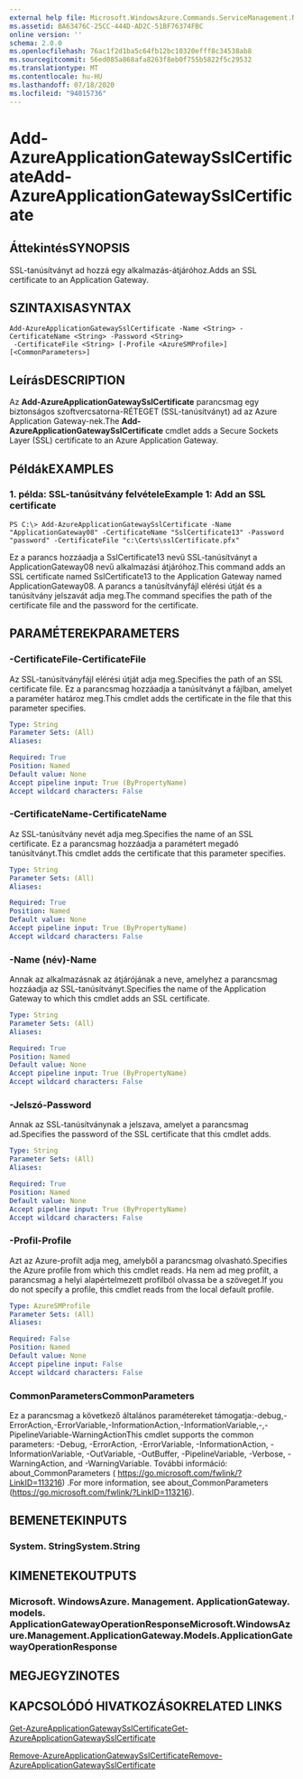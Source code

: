 ```yaml
---
external help file: Microsoft.WindowsAzure.Commands.ServiceManagement.Network.dll-Help.xml
ms.assetid: BA63476C-25CC-444D-AD2C-51BF76374FBC
online version: ''
schema: 2.0.0
ms.openlocfilehash: 76ac1f2d1ba5c64fb12bc10320efff8c34538ab8
ms.sourcegitcommit: 56ed085a868afa8263f8eb0f755b5822f5c29532
ms.translationtype: MT
ms.contentlocale: hu-HU
ms.lasthandoff: 07/18/2020
ms.locfileid: "94015736"
---
```

# <span data-ttu-id="b688a-101">Add-AzureApplicationGatewaySslCertificate</span><span class="sxs-lookup"><span data-stu-id="b688a-101">Add-AzureApplicationGatewaySslCertificate</span></span>

## <span data-ttu-id="b688a-102">Áttekintés</span><span class="sxs-lookup"><span data-stu-id="b688a-102">SYNOPSIS</span></span>
<span data-ttu-id="b688a-103">SSL-tanúsítványt ad hozzá egy alkalmazás-átjáróhoz.</span><span class="sxs-lookup"><span data-stu-id="b688a-103">Adds an SSL certificate to an Application Gateway.</span></span>

## <span data-ttu-id="b688a-104">SZINTAXISA</span><span class="sxs-lookup"><span data-stu-id="b688a-104">SYNTAX</span></span>

```
Add-AzureApplicationGatewaySslCertificate -Name <String> -CertificateName <String> -Password <String>
 -CertificateFile <String> [-Profile <AzureSMProfile>] [<CommonParameters>]
```

## <span data-ttu-id="b688a-105">Leírás</span><span class="sxs-lookup"><span data-stu-id="b688a-105">DESCRIPTION</span></span>
<span data-ttu-id="b688a-106">Az **Add-AzureApplicationGatewaySslCertificate** parancsmag egy biztonságos szoftvercsatorna-RÉTEGET (SSL-tanúsítványt) ad az Azure Application Gateway-nek.</span><span class="sxs-lookup"><span data-stu-id="b688a-106">The **Add-AzureApplicationGatewaySslCertificate** cmdlet adds a Secure Sockets Layer (SSL) certificate to an Azure Application Gateway.</span></span>

## <span data-ttu-id="b688a-107">Példák</span><span class="sxs-lookup"><span data-stu-id="b688a-107">EXAMPLES</span></span>

### <span data-ttu-id="b688a-108">1. példa: SSL-tanúsítvány felvétele</span><span class="sxs-lookup"><span data-stu-id="b688a-108">Example 1: Add an SSL certificate</span></span>
```
PS C:\> Add-AzureApplicationGatewaySslCertificate -Name "ApplicationGateway08" -CertificateName "SslCertificate13" -Password "password" -CertificateFile "c:\Certs\sslCertificate.pfx"
```

<span data-ttu-id="b688a-109">Ez a parancs hozzáadja a SslCertificate13 nevű SSL-tanúsítványt a ApplicationGateway08 nevű alkalmazási átjáróhoz.</span><span class="sxs-lookup"><span data-stu-id="b688a-109">This command adds an SSL certificate named SslCertificate13 to the Application Gateway named ApplicationGateway08.</span></span>
<span data-ttu-id="b688a-110">A parancs a tanúsítványfájl elérési útját és a tanúsítvány jelszavát adja meg.</span><span class="sxs-lookup"><span data-stu-id="b688a-110">The command specifies the path of the certificate file and the password for the certificate.</span></span>

## <span data-ttu-id="b688a-111">PARAMÉTEREK</span><span class="sxs-lookup"><span data-stu-id="b688a-111">PARAMETERS</span></span>

### <span data-ttu-id="b688a-112">-CertificateFile</span><span class="sxs-lookup"><span data-stu-id="b688a-112">-CertificateFile</span></span>
<span data-ttu-id="b688a-113">Az SSL-tanúsítványfájl elérési útját adja meg.</span><span class="sxs-lookup"><span data-stu-id="b688a-113">Specifies the path of an SSL certificate file.</span></span>
<span data-ttu-id="b688a-114">Ez a parancsmag hozzáadja a tanúsítványt a fájlban, amelyet a paraméter határoz meg.</span><span class="sxs-lookup"><span data-stu-id="b688a-114">This cmdlet adds the certificate in the file that this parameter specifies.</span></span>

```yaml
Type: String
Parameter Sets: (All)
Aliases: 

Required: True
Position: Named
Default value: None
Accept pipeline input: True (ByPropertyName)
Accept wildcard characters: False
```

### <span data-ttu-id="b688a-115">-CertificateName</span><span class="sxs-lookup"><span data-stu-id="b688a-115">-CertificateName</span></span>
<span data-ttu-id="b688a-116">Az SSL-tanúsítvány nevét adja meg.</span><span class="sxs-lookup"><span data-stu-id="b688a-116">Specifies the name of an SSL certificate.</span></span>
<span data-ttu-id="b688a-117">Ez a parancsmag hozzáadja a paramétert megadó tanúsítványt.</span><span class="sxs-lookup"><span data-stu-id="b688a-117">This cmdlet adds the certificate that this parameter specifies.</span></span>

```yaml
Type: String
Parameter Sets: (All)
Aliases: 

Required: True
Position: Named
Default value: None
Accept pipeline input: True (ByPropertyName)
Accept wildcard characters: False
```

### <span data-ttu-id="b688a-118">-Name (név)</span><span class="sxs-lookup"><span data-stu-id="b688a-118">-Name</span></span>
<span data-ttu-id="b688a-119">Annak az alkalmazásnak az átjárójának a neve, amelyhez a parancsmag hozzáadja az SSL-tanúsítványt.</span><span class="sxs-lookup"><span data-stu-id="b688a-119">Specifies the name of the Application Gateway to which this cmdlet adds an SSL certificate.</span></span>

```yaml
Type: String
Parameter Sets: (All)
Aliases: 

Required: True
Position: Named
Default value: None
Accept pipeline input: True (ByPropertyName)
Accept wildcard characters: False
```

### <span data-ttu-id="b688a-120">-Jelszó</span><span class="sxs-lookup"><span data-stu-id="b688a-120">-Password</span></span>
<span data-ttu-id="b688a-121">Annak az SSL-tanúsítványnak a jelszava, amelyet a parancsmag ad.</span><span class="sxs-lookup"><span data-stu-id="b688a-121">Specifies the password of the SSL certificate that this cmdlet adds.</span></span>

```yaml
Type: String
Parameter Sets: (All)
Aliases: 

Required: True
Position: Named
Default value: None
Accept pipeline input: True (ByPropertyName)
Accept wildcard characters: False
```

### <span data-ttu-id="b688a-122">-Profil</span><span class="sxs-lookup"><span data-stu-id="b688a-122">-Profile</span></span>
<span data-ttu-id="b688a-123">Azt az Azure-profilt adja meg, amelyből a parancsmag olvasható.</span><span class="sxs-lookup"><span data-stu-id="b688a-123">Specifies the Azure profile from which this cmdlet reads.</span></span>
<span data-ttu-id="b688a-124">Ha nem ad meg profilt, a parancsmag a helyi alapértelmezett profilból olvassa be a szöveget.</span><span class="sxs-lookup"><span data-stu-id="b688a-124">If you do not specify a profile, this cmdlet reads from the local default profile.</span></span>

```yaml
Type: AzureSMProfile
Parameter Sets: (All)
Aliases: 

Required: False
Position: Named
Default value: None
Accept pipeline input: False
Accept wildcard characters: False
```

### <span data-ttu-id="b688a-125">CommonParameters</span><span class="sxs-lookup"><span data-stu-id="b688a-125">CommonParameters</span></span>
<span data-ttu-id="b688a-126">Ez a parancsmag a következő általános paramétereket támogatja:-debug,-ErrorAction,-ErrorVariable,-InformationAction,-InformationVariable,-,-PipelineVariable-WarningAction</span><span class="sxs-lookup"><span data-stu-id="b688a-126">This cmdlet supports the common parameters: -Debug, -ErrorAction, -ErrorVariable, -InformationAction, -InformationVariable, -OutVariable, -OutBuffer, -PipelineVariable, -Verbose, -WarningAction, and -WarningVariable.</span></span> <span data-ttu-id="b688a-127">További információ: about_CommonParameters ( https://go.microsoft.com/fwlink/?LinkID=113216) .</span><span class="sxs-lookup"><span data-stu-id="b688a-127">For more information, see about_CommonParameters (https://go.microsoft.com/fwlink/?LinkID=113216).</span></span>

## <span data-ttu-id="b688a-128">BEMENETEK</span><span class="sxs-lookup"><span data-stu-id="b688a-128">INPUTS</span></span>

### <span data-ttu-id="b688a-129">System. String</span><span class="sxs-lookup"><span data-stu-id="b688a-129">System.String</span></span>

## <span data-ttu-id="b688a-130">KIMENETEK</span><span class="sxs-lookup"><span data-stu-id="b688a-130">OUTPUTS</span></span>

### <span data-ttu-id="b688a-131">Microsoft. WindowsAzure. Management. ApplicationGateway. models. ApplicationGatewayOperationResponse</span><span class="sxs-lookup"><span data-stu-id="b688a-131">Microsoft.WindowsAzure.Management.ApplicationGateway.Models.ApplicationGatewayOperationResponse</span></span>

## <span data-ttu-id="b688a-132">MEGJEGYZI</span><span class="sxs-lookup"><span data-stu-id="b688a-132">NOTES</span></span>

## <span data-ttu-id="b688a-133">KAPCSOLÓDÓ HIVATKOZÁSOK</span><span class="sxs-lookup"><span data-stu-id="b688a-133">RELATED LINKS</span></span>

[<span data-ttu-id="b688a-134">Get-AzureApplicationGatewaySslCertificate</span><span class="sxs-lookup"><span data-stu-id="b688a-134">Get-AzureApplicationGatewaySslCertificate</span></span>](./Get-AzureApplicationGatewaySslCertificate.md)

[<span data-ttu-id="b688a-135">Remove-AzureApplicationGatewaySslCertificate</span><span class="sxs-lookup"><span data-stu-id="b688a-135">Remove-AzureApplicationGatewaySslCertificate</span></span>](./Remove-AzureApplicationGatewaySslCertificate.md)
